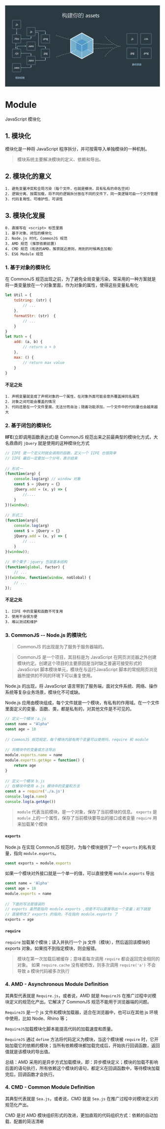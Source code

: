 
![webpack](./build-everything.png)

# Module  

JavaScript 模块化

## 1. 模块化

模块化是一种将 JavaScript 程序拆分，并可按需导入单独模块的一种机制。

> 模块系统主要解决模块的定义、依赖和导出。


## 2. 模块化的意义

```
1. 避免变量冲突和全局污染（每个文件，也就是模块，具有私有的命名空间）
2. 逻辑分离、按需加载，将不同的逻辑拆分放在不同的文件下，同一类逻辑可由一个文件管理
3. 代码复用性、可维护性、可读性
```

## 3. 模块化发展

```
0. 直接写在 <script> 标签里面
1. 基于对象、闭包的模块化 
2. Node.js 时代，CommonJS 规范
3. AMD 规范 (推崇依赖前置)
4. CMD 规范（改进的AMD，推崇就近原则，用到的时候再去加载）
5. ES6 Module 规范
```


### 1. 基于对象的模块化

在 CommonJS 规范出现之前，为了避免全局变量污染，常采用的一种方案就是将一类变量放在一个对象里面，作为对象的属性，使得这些变量私有化

```javascript
let Util = {
    toString: (str) {
        // ...
    },
    formatStr: (str)  {
        // ...
    }
}
let Math = {
    add: (a, b) {
        // return a + b 
    },
    max: () {
        // return max value
    }
}
```

#### 不足之处

```
1. 声明变量就变成了声明对象的一个属性，在对象外面可能会意外覆盖掉同名属性
2. 对象之间可能会覆盖的情况
3. 代码还是在一个文件里面，无法分而自治；随着功能添加，一个文件中的代码量也会越来越大
```

### 2. 基于闭包的模块化

**IIFE**(立即调用函数表达式)是 CommonJS 规范出来之前最典型的模块化方式，大名鼎鼎的 `jQuery` 就是使用的这种模块化方式

```javascript
// IIFE 是一个定义时就会调用的函数，定义一个 IIFE 也很简单
// IIFE 最后一定要加一个分号，表示结束

// 形式一
(function(arg) {
    console.log(arg) // window 对象
    const $ = jQuery = {}
    jQuery.add = (x, y) => {
        //....
    }
})(window);

// 形式二
(function(arg){
    console.log(arg)
    const $ = jQuery = {}
    jQuery.add = (x, y) => {
        // ...
    }
}(window));

// 举个栗子：jquery 包装基本结构
(function(global, factor) {
    // ...
})(window, function(window, noGlobal) {
    // ...
});
```

#### 不足之处

```
1. IIFE 中的变量和函数不可复用
2. 使用不会很方便
3. 难以测试和维护
```


### 3. CommonJS -- Node.js 的模块化

> CommonJS 的出现是为了服务于服务器端的。

> CommonJS 是一个项目，其目标是为 JavaScript 在网页浏览器之外创建模块约定。创建这个项目的主要原因是当时缺乏普遍可接受形式的 JavaScript 脚本模块单元，模块在与运行JavaScript 脚本的常规网页浏览器所提供的不同的环境下可以重复使用。

Node.js 的出现，将 JavaScript 语言带到了服务端，面对文件系统、网络、操作系统等复杂业务场景，模块化不可或缺。 

Node.js 应用由模块组成，每个文件就是一个模块，有私有的作用域。在一个文件里面定义的变量、函数、类，都是私有的，对其他文件是不可见的。

```javascript
// 定义一个模块：a.js
const name = "Alpha"
const age = 18

// CommonJS 规范规定，每个模块内部有两个变量可以使用吗，require 和 module

// 将模块中的变量或方法导出
module.exports.name = name
module.exports.getAge = function() {
    return age
}

// 定义一个模块 b.js
// 在模块中使用 a.js 模块中的变量和方法
const a = require('./a.js')
console.log(a.name)
console.log(a.getAge())
```

> `module` 代表当前模块，是一个对象，保存了当前模块的信息。
> `exports` 是 `module` 上的一个属性，保存了当前模块要导出的接口或者变量
> `require` 用来加载某个模块

#### `exports` 

Node.js 在实现 CommonJS 规范时，为每个模块提供了一个 `exports` 的私有变量，指向 `module.exports`。

```javascript
const exports = module.exports
```

如果一个模块对外接口就是一个单一的值，可以直接使用 `module.exports` 导出

```javascript
const name = 'Alpha'
const age = 18
module.exports = name

// 下面的写法是错误的
// exports 虽然是指向 module.exports ,但是不可以直接导出一个变量；如下就是
// 直接修改了 exports 的指向，不在指向 module.exports 了
exports = age
```

#### `require`

`require` 加载某个模块；读入并执行一个 js 文件（模块），然后返回该模块的 exports 对象。如果找不到指定模块，则会报错。

> 模块在第一次加载后被缓存；意味着每次调用 `require` 都会返回完全相同的对象。
> 如果 `require.cache` 没有被修改，则多次调用 `require('a')` 不会导致 a 模块代码被多次执行


### 4. AMD - Asynchronous Module Definition

其典型代表就是 `Require.js`，或者说，AMD 就是 `RequireJS` 在推广过程中对模块定义的规范化产出。它解决了 CommonJS 规范不能用于浏览器端的问题。

`RequireJS` 是一个 js 文件和模块加载器，适合在浏览器中，也可以在其他 js 环境中使用，比如 Node、Rhino 等；

`RequireJS`加载模块化脚本能提高代码的加载速度和质量。

`RequireJS` 通过 `define` 方法将代码定义为模块，当这个模块被 `require` 时，它开始加载它的依赖的模块；当所有依赖模块都加载完成后，开始执行回调函数，返回值就是该模块的导出值。

总结：AMD 采用的是异步方式加载模块，即：异步模块定义；模块的加载不影响后面的语句执行，所有依赖这个模块的语句，都定义在回调函数中，等待模块加载完后，回调函数才会执行。


### 4. CMD - Common Module Definition

其典型代表就是 `Sea.js`，或者说，CMD 就是 `Sea.js` 在推广过程中对模块定义的规范化产出。

CMD 是对 AMD 模块组织形式的改进，更加直观的代码组织方式：依赖的自动加载、配置的简洁清晰

